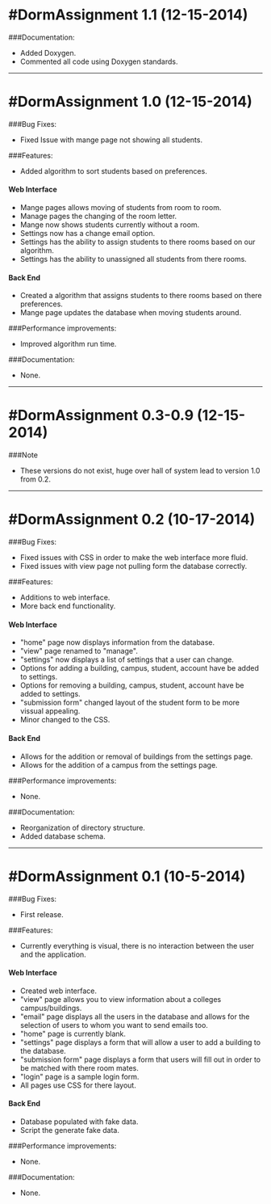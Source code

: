 #DormAssignment 1.1 (12-15-2014)
========
###Documentation:
- Added Doxygen. 
- Commented all code using Doxygen standards. 

-----------------------------------------------------------------------

#DormAssignment 1.0 (12-15-2014)
========
###Bug Fixes:
- Fixed Issue with mange page not showing all students.<br/>

###Features:
- Added algorithm to sort students based on preferences.<br/>

#### Web Interface
- Mange pages allows moving of students from room to room.<br/>
- Manage pages the changing of the room letter.<br/>
- Mange now shows students currently without a room.<br/>
- Settings now has a change email option.<br/>
- Settings has the ability to assign students to there rooms based on our algorithm.<br/>
- Settings has the ability to unassigned all students from there rooms.<br/>

#### Back End
- Created a algorithm that assigns students to there rooms based on there preferences.<br/>
- Mange page updates the database when moving students around.<br/>

###Performance improvements:
- Improved algorithm run time.<br/>

###Documentation:
- None.<br/>

-----------------------------------------------------------------------

#DormAssignment 0.3-0.9 (12-15-2014)
========
###Note
- These versions do not exist, huge over hall of system lead to version 1.0 from 0.2.<br/>

-----------------------------------------------------------------------

#DormAssignment 0.2 (10-17-2014)
========
###Bug Fixes:
- Fixed issues with CSS in order to make the web interface more fluid.<br/>
- Fixed issues with view page not pulling form the database correctly.<br/>

###Features:
- Additions to web interface.<br/>
- More back end functionality.<br/>

#### Web Interface
- "home" page now displays information from the database.<br/>
- "view" page renamed to "manage".<br/>
- "settings" now displays a list of settings that a user can change.<br/>
- Options for adding a building, campus, student, account have be added to settings.<br/>
- Options for removing a building, campus, student, account have be added to settings.<br/>
- "submission form" changed layout of the student form to be more vissual appealing.<br/>
- Minor changed to the CSS.<br/>

#### Back End
- Allows for the addition or removal of buildings from the settings page.<br/>
- Allows for the addition of a campus from the settings page.<br/>

###Performance improvements:
- None.<br/>

###Documentation:
- Reorganization of directory structure.<br/>
- Added database schema.<br/>

-----------------------------------------------------------------------

#DormAssignment 0.1 (10-5-2014)
========
###Bug Fixes:
- First release.<br/>

###Features:
- Currently everything is visual, there is no interaction between the user and the application.<br/>

#### Web Interface
- Created web interface.<br/>
- "view" page allows you to view information about a colleges campus/buildings.<br/>
- "email" page displays all the users in the database and allows for the selection of users to whom you want to send emails too.<br/>
- "home" page is currently blank.<br/>
- "settings" page displays a form that will allow a user to add a building to the database.<br/>
- "submission form" page displays a form that users will fill out in order to be matched with there room mates.<br/> 
- "login" page is a sample login form.<br/>
- All pages use CSS for there layout.<br/>

#### Back End
- Database populated with fake data.<br/>
- Script the generate fake data.<br/>


###Performance improvements:
- None.<br/>

###Documentation:
- None.<br/>